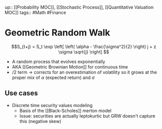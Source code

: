 up:: [[Probability MOC]], [[Stochastic Process]], [[Quantitative Valuation MOC]]
tags:: #Math #Finance  
# Geometric Random Walk
$$S_{t+j} = S_t \exp \left[ \left( \alpha - \frac{\sigma^2}{2} \right) j + z \sigma \sqrt{j} \right]
$$
- A random process that evolves exponentially
- AKA [[Geometric Brownian Motion]] for continuous time
- /2 term -> corrects for an overestimation of volatility so it grows at the proper mix of $\alpha$ (expected return) and $\sigma$
## Use cases
- Discrete time security values modeling
	- Basis of the [[Black-Scholes]] merton model
	- Issue: securities are actually leptokurtic but GRW doesn't capture this (negative skew)